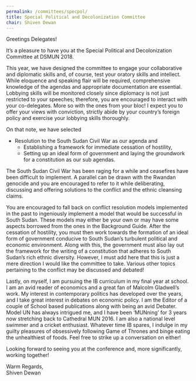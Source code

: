 ```yaml
---
permalink: /committees/specpol/
title: Special Political and Decolonization Committee
chair: Shiven Dewan
---
```


Greetings Delegates!

It’s a pleasure to have you at the Special Political and Decolonization Committee at DSMUN 2018.

This year, we have designed the committee to engage your collaborative and diplomatic skills and, of course, test your oratory skills and intellect. While eloquence and speaking flair will be required, comprehensive knowledge of the agendas and appropriate documentation are essential. Lobbying skills will be monitored closely since diplomacy is not just restricted to your speeches; therefore, you are encouraged to interact with your co-delegates. More so with the ones from your bloc! I expect you to offer your views with conviction, strictly abide by your country’s foreign policy and exercise your lobbying skills thoroughly.

On that note, we have selected

- Resolution to the South Sudan Civil War as our agenda and
    - Establishing a framework for immediate cessation of hostility,
    - Setting up an ideal form of government and laying the groundwork for a constitution as our sub agendas.

The South Sudan Civil War has been raging for a while and ceasefires have been difficult to implement. A parallel can be drawn with the Rwandan genocide and you are encouraged to refer to it while deliberating, discussing and offering solutions to the conflict and the ethnic cleansing claims.

You are encouraged to fall back on conflict resolution models implemented in the past to ingeniously implement a model that would be successful in South Sudan. These models may either be your own or may have some aspects borrowed from the ones in the Background Guide. After the cessation of hostility, you must then work towards the formation of an ideal form of government conducive to South Sudan’s turbulent political and economic environment. Along with this, the government must also lay out the framework for the writing of a constitution that adheres to South Sudan’s rich ethnic diversity. However, I must add here that this is just a mere direction I would like the committee to take. Various other topics pertaining to the conflict may be discussed and debated!

Lastly, on myself, I am pursuing the IB curriculum in my final year at school. I am an avid reader of economics and a great fan of Malcolm Gladwell’s work. My interest in contemporary politics has developed over the years, and I take great interest in debates on economic policy. I am the Editor of a couple of School based publications along with being an avid Debater. Model UN has always intrigued me, and I have been ‘MUNning’ for 3 years now stretching back to Cathedral MUN 2016. I am also a national level swimmer and a cricket enthusiast. Whatever time IB spares, I indulge in my guilty pleasures of obsessively following Game of Thrones and binge eating the unhealthiest of foods. Feel free to strike up a conversation on either!

Looking forward to seeing you at the conference and, more significantly, working together!

Warm Regards,<br>
Shiven Dewan
